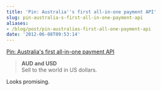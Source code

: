 ```yaml
---
title: 'Pin: Australia''s first all-in-one payment API'
slug: pin-australia-s-first-all-in-one-payment-api
aliases:
- /blog/post/pin-australias-first-all-one-payment-api
date: '2012-06-08T09:53:14'
---
```


[Pin: Australia's first all-in-one payment API](https://pin.net.au/)

> **AUD and USD**  
> Sell to the world in US dollars.

Looks promising.

<!--more-->
